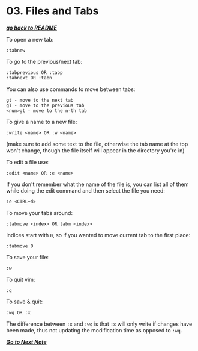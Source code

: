 # 03. Files and Tabs

[***go back to README***](README.md)

To open a new tab:

	:tabnew

To go to the previous/next tab:

	:tabprevious OR :tabp
	:tabnext OR :tabn

You can also use commands to move between tabs:

	gt - move to the next tab
	gT - move to the previous tab
	<num>gt - move to the n-th tab

To give a name to a new file:

	:write <name> OR :w <name>

(make sure to add some text to the file, otherwise the tab name at the top
won't change, though the file itself will appear in the directory you're in)

To edit a file use:

	:edit <name> OR :e <name>

If you don't remember what the name of the file is, you can list all of them
while doing the edit command and then select the file you need:

	:e <CTRL+d>

To move your tabs around:

	:tabmove <index> OR tabm <index>

Indices start with `0`, so if you wanted to move current tab to the first
place:

	:tabmove 0

To save your file:

	:w

To quit vim:

	:q

To save & quit:

	:wq OR :x

The difference between `:x` and `:wq` is that `:x` will only write if changes
have been made, thus not updating the modification time as opposed to `:wq`.

[***Go to Next Note***](04-visual-mode.md)
